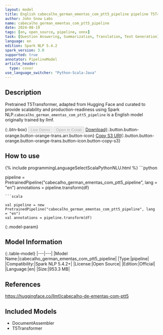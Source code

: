 ```yaml
---
layout: model
title: English cabecalho_german_ementas_com_ptt5_pipeline pipeline T5Transformer from llmf
author: John Snow Labs
name: cabecalho_german_ementas_com_ptt5_pipeline
date: 2024-08-19
tags: [en, open_source, pipeline, onnx]
task: [Question Answering, Summarization, Translation, Text Generation]
language: en
edition: Spark NLP 5.4.2
spark_version: 3.0
supported: true
annotator: PipelineModel
article_header:
  type: cover
use_language_switcher: "Python-Scala-Java"
---
```


## Description

Pretrained T5Transformer, adapted from Hugging Face and curated to provide scalability and production-readiness using Spark NLP.`cabecalho_german_ementas_com_ptt5_pipeline` is a English model originally trained by llmf.

{:.btn-box}
<button class="button button-orange" disabled>Live Demo</button>
<button class="button button-orange" disabled>Open in Colab</button>
[Download](https://s3.amazonaws.com/auxdata.johnsnowlabs.com/public/models/cabecalho_german_ementas_com_ptt5_pipeline_en_5.4.2_3.0_1724061397234.zip){:.button.button-orange.button-orange-trans.arr.button-icon}
[Copy S3 URI](s3://auxdata.johnsnowlabs.com/public/models/cabecalho_german_ementas_com_ptt5_pipeline_en_5.4.2_3.0_1724061397234.zip){:.button.button-orange.button-orange-trans.button-icon.button-copy-s3}

## How to use



<div class="tabs-box" markdown="1">
{% include programmingLanguageSelectScalaPythonNLU.html %}
```python

pipeline = PretrainedPipeline("cabecalho_german_ementas_com_ptt5_pipeline", lang = "en")
annotations =  pipeline.transform(df)   

```
```scala

val pipeline = new PretrainedPipeline("cabecalho_german_ementas_com_ptt5_pipeline", lang = "en")
val annotations = pipeline.transform(df)

```
</div>

{:.model-param}
## Model Information

{:.table-model}
|---|---|
|Model Name:|cabecalho_german_ementas_com_ptt5_pipeline|
|Type:|pipeline|
|Compatibility:|Spark NLP 5.4.2+|
|License:|Open Source|
|Edition:|Official|
|Language:|en|
|Size:|953.3 MB|

## References

https://huggingface.co/llmf/cabecalho-de-ementas-com-ptt5

## Included Models

- DocumentAssembler
- T5Transformer